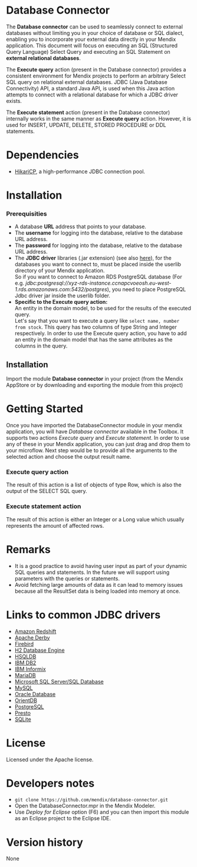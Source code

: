 # Database Connector

The **Database connector** can be used to seamlessly connect to external databases without limiting you in your choice of database or SQL dialect, enabling you to incorporate your external data directly in your Mendix application.
This document will focus on executing an SQL (Structured Query Language) Select Query and executing an SQL Statement on **external relational databases**. 

The **Execute query** action (present in the Database connector) provides a consistent environment for Mendix projects to perform an arbitrary Select SQL query on relational external databases. JDBC (Java Database Connectivity) API, a standard Java API, 
is used when this Java action attempts to connect with a relational database for which a JDBC driver exists.

The **Execute statement** action (present in the Database connector) internally works in the same manner as **Execute query** action.
However, it is used for INSERT, UPDATE, DELETE, STORED PROCEDURE or DDL statements.

# Dependencies
* [HikariCP](http://brettwooldridge.github.io/HikariCP/), a high-performance JDBC connection pool.

# Installation
### Prerequisities
* A database **URL** address that points to your database.
* The **username** for logging into the database, relative to the database URL address.
* The **password** for logging into the database, relative to the database URL address.
* The **JDBC driver** libraries (.jar extension) (see also [here](#links-to-common-jdbc-drivers)), for the databases you want to connect to, must be placed inside the userlib directory of your Mendix application.  
So if you want to connect to Amazon RDS PostgreSQL database (For e.g. *jdbc:postgresql://xyz-rds-instance.ccnapcvoeosh.eu-west-1.rds.amazonaws.com:5432/postgres*), 
you need to place PostgreSQL Jdbc driver jar inside the userlib folder.
* **Specific to the Execute query action:**  
An entity in the domain model, to be used for the results of the executed query.  
Let's say that you want to execute a query like `select name, number from stock`. This query has two columns of type String and Integer respectively. In order to use the Execute query action, you have to add an entity in the domain model that has the same attributes as the columns in the query.

## Installation
Import the module **Database connector** in your project (from the Mendix AppStore or by downloading and exporting the module from this project)

# Getting Started
Once you have imported the DatabaseConnector module in your mendix application, you will have *Database connector* available in the Toolbox. It supports two actions *Execute query* and *Execute statement*.
In order to use any of these in your Mendix application, you can just drag and drop them to your microflow.
Next step would be to provide all the arguments to the selected action and choose the output result name. 

### Execute query action
The result of this action is a list of objects of type Row, which is also the output of the SELECT SQL query.

### Execute statement action
The result of this action is either an Integer or a Long value which usually represents the amount of affected rows.

# Remarks
* It is a good practice to avoid having user input as part of your dynamic SQL queries and statements. In the future we will support using parameters with the queries or statements.
* Avoid fetching large amounts of data as it can lead to memory issues because all the ResultSet data is being loaded into memory at once.

# Links to common JDBC drivers
* [Amazon Redshift](http://docs.aws.amazon.com/redshift/latest/mgmt/configure-jdbc-connection.html#download-jdbc-driver)
* [Apache Derby](http://db.apache.org/derby/derby_downloads.html)
* [Firebird](http://www.firebirdsql.org/en/jdbc-driver/)
* [H2 Database Engine](http://www.h2database.com/)
* [HSQLDB](https://sourceforge.net/projects/hsqldb/files/)
* [IBM DB2](http://www-01.ibm.com/support/docview.wss?uid=swg21385217)
* [IBM Informix](https://www-01.ibm.com/marketing/iwm/tnd/search.jsp?go=y&rs=ifxjdbc)
* [MariaDB](https://downloads.mariadb.org/connector-java/)
* [Microsoft SQL Server/SQL Database](https://www.microsoft.com/en-us/download/details.aspx?id=11774)
* [MySQL](http://dev.mysql.com/downloads/connector/j/)
* [Oracle Database](http://www.oracle.com/technetwork/database/features/jdbc/index-091264.html)
* [OrientDB](http://orientdb.com/download/)
* [PostgreSQL](https://jdbc.postgresql.org/download.html)
* [Presto](https://prestodb.io/docs/current/installation/jdbc.html)
* [SQLite](https://bitbucket.org/xerial/sqlite-jdbc/downloads)

# License
Licensed under the Apache license.

# Developers notes
* `git clone https://github.com/mendix/database-connector.git`
* Open the DatabaseConnector.mpr in the Mendix Modeler.
* Use *Deploy for Eclipse* option (F6) and you can then import this module as an Eclipse project to the Eclipse IDE.

# Version history
None

